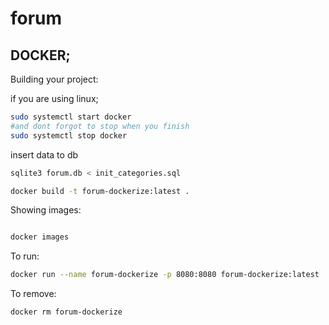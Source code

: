 # forum

## DOCKER;

Building your project:

if you are using linux;
```bash
sudo systemctl start docker
#and dont forgot to stop when you finish
sudo systemctl stop docker
```

insert data to db 
```bash
sqlite3 forum.db < init_categories.sql
```

```bash
docker build -t forum-dockerize:latest .

```

Showing images:
```bash

docker images
```

To run:

```bash
docker run --name forum-dockerize -p 8080:8080 forum-dockerize:latest
```

To remove:
```bash
docker rm forum-dockerize

```
